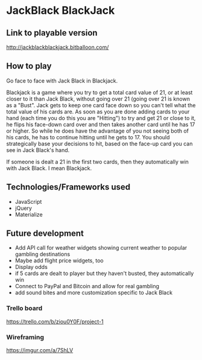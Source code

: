 # JackBlack BlackJack

## Link to playable version
http://jackblackblackjack.bitballoon.com/

## How to play 
Go face to face with Jack Black in Blackjack. 

Blackjack is a game where you try to get a total card value of 21, or at least closer to it than Jack Black, without going over 21 (going over 21 is known as a "Bust". Jack gets to keep one card face down so you can't tell what the total value of his cards are. As soon as you are done adding cards to your hand (each time you do this you are "Hitting") to try and get 21 or close to it, he flips his face-down card over and then takes another card until he has 17 or higher. So while he does have the advantage of you not seeing both of his cards, he has to continue hitting until he gets to 17. You should strategically base your decisions to hit, based on the face-up card you can see in Jack Black's hand. 

If someone is dealt a 21 in the first two cards, then they automatically win with Jack Black. I mean Blackjack. 

## Technologies/Frameworks used
- JavaScript
- jQuery
- Materialize

## Future development
- Add API call for weather widgets showing current weather to popular gambling destinations
- Maybe add flight price widgets, too
- Display odds 
- if 5 cards are dealt to player but they haven't busted, they automatically win 
- Connect to PayPal and Bitcoin and allow for real gambling
- add sound bites and more customization specific to Jack Black 

### Trello board
https://trello.com/b/ziou0Y0F/project-1

### Wireframing
https://imgur.com/a/7ShLV

